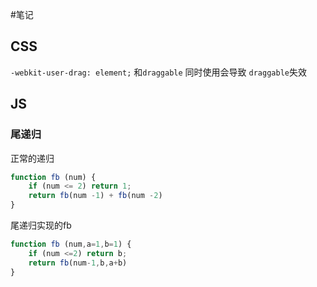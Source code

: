 #笔记
## CSS
`-webkit-user-drag: element;` 和`draggable` 同时使用会导致 `draggable`失效

## JS

### 尾递归
正常的递归
```javascript
function fb (num) {
	if (num <= 2) return 1;
	return fb(num -1) + fb(num -2)
} 
```
尾递归实现的fb
```javascript
function fb (num,a=1,b=1) {
	if (num <=2) return b;
	return fb(num-1,b,a+b)
} 
```